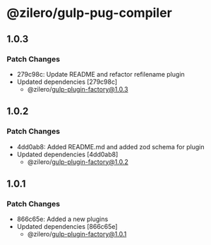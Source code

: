 # @zilero/gulp-pug-compiler

## 1.0.3

### Patch Changes

- 279c98c: Update README and refactor refilename plugin
- Updated dependencies [279c98c]
  - @zilero/gulp-plugin-factory@1.0.3

## 1.0.2

### Patch Changes

- 4dd0ab8: Added README.md and added zod schema for plugin
- Updated dependencies [4dd0ab8]
  - @zilero/gulp-plugin-factory@1.0.2

## 1.0.1

### Patch Changes

- 866c65e: Added a new plugins
- Updated dependencies [866c65e]
  - @zilero/gulp-plugin-factory@1.0.1
